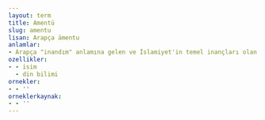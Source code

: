 ```yaml
---
layout: term
title: Amentü
slug: amentu
lisan: Arapça āmentu
anlamlar:
- Arapça "inandım" anlamına gelen ve İslamiyet'in temel inançları olan Allah'a, onun meleklerine, kitaplarına, peygamberlerine, ahiret gününe, kadere, hayır ve şerrin Allah'tan geldiğine inanmayı dile getiren söz
ozellikler:
- - isim
  - din bilimi
ornekler:
- - ''
orneklerkaynak:
- - ''
---
```

